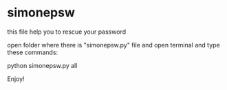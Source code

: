 # simonepsw
this file help you to rescue your password 

open folder where there is "simonepsw.py" file and open terminal and type these commands:

python simonepsw.py all

Enjoy!
